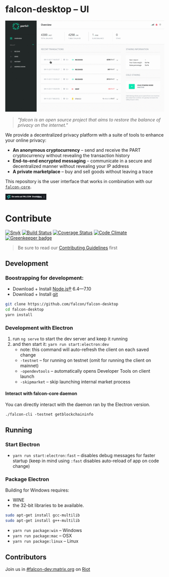# falcon-desktop – UI

![UI Preview](preview.gif)

> *"falcon is an open source project that aims to restore the balance of privacy on the internet."*

We provide a decentralized privacy platform with a suite of tools to enhance your online privacy:

* **An anonymous cryptocurrency** – send and receive the PART cryptocurrency without revealing the transaction history
* **End-to-end encrypted messaging** – communicate in a secure and decentralized manner without revealing your IP address
* **A private marketplace** – buy and sell goods without leaving a trace

This repository is the user interface that works in combination with our [`falcon-core`](https://github.com/falcon/falcon-core).

[![Download the packaged wallet for Mac, Windows and Linux](download-button.png)](https://github.com/falcon/falcon-desktop/releases)

# Contribute

[![Snyk](https://snyk.io/test/github/falcon/falcon-desktop/badge.svg)](https://snyk.io/test/github/falcon/falcon-desktop)
[![Build Status](https://travis-ci.org/falcon/falcon-desktop.svg?branch=master)](https://travis-ci.org/falcon/falcon-desktop)
[![Coverage Status](https://coveralls.io/repos/github/falcon/falcon-desktop/badge.svg?branch=master)](https://coveralls.io/github/falcon/falcon-desktop?branch=master)
[![Code Climate](https://codeclimate.com/github/falcon/falcon-desktop/badges/gpa.svg)](https://codeclimate.com/github/falcon/falcon-desktop)
[![Greenkeeper badge](https://badges.greenkeeper.io/falcon/falcon-desktop.svg)](https://greenkeeper.io/)

> Be sure to read our [Contributing Guidelines](CONTRIBUTING.md) first

## Development

### Boostrapping for development:

* Download + Install [Node.js®](https://nodejs.org/) 6.4—7.10
* Download + Install [git](https://git-scm.com/)

```bash
git clone https://github.com/falcon/falcon-desktop
cd falcon-desktop
yarn install
```

### Development with Electron

1. run `ng serve` to start the dev server and keep it running
2. and then start it: `yarn run start:electron:dev`
   * note: this command will auto-refresh the client on each saved change
   * `-testnet` – for running on testnet (omit for running the client on mainnet)
   * `-opendevtools` – automatically opens Developer Tools on client launch
   * `-skipmarket` – skip launching internal market process

#### Interact with falcon-core daemon

You can directly interact with the daemon ran by the Electron version.

```
./falcon-cli -testnet getblockchaininfo
```

## Running

### Start Electron

* `yarn run start:electron:fast` – disables debug messages for faster startup (keep in mind using `:fast` disables auto-reload of app on code change)

### Package Electron

Building for Windows requires:
* WINE
* the 32-bit libraries to be available.

```bash
sudo apt-get install gcc-multilib
sudo apt-get install g++-multilib
```


* `yarn run package:win` – Windows
* `yarn run package:mac` – OSX
* `yarn run package:linux` – Linux

## Contributors

Join us in [#falcon-dev:matrix.org](https://riot.im/app/#/room/#falcon-dev:matrix.org) on [Riot](https://riot.im)
